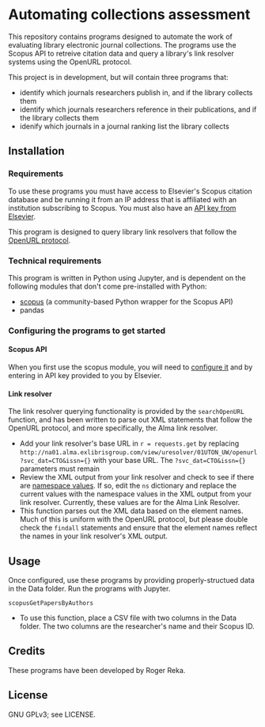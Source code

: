 # Automating collections assessment

This repository contains programs designed to automate the work of evaluating library electronic journal collections. The programs use the Scopus API to retreive citation data and query a library's link resolver systems using the OpenURL protocol.

This project is in development, but will contain three programs that:
* identify which journals researchers publish in, and if the library collects them
* identify which journals researchers reference in their publications, and if the library collects them
* idenify which journals in a journal ranking list the library collects

## Installation
### Requirements
To use these programs you must have access to Elsevier's Scopus citation database and be running it from an IP address that is affiliated with an institution subscribing to Scopus. You must also have an [API key from Elsevier](https://dev.elsevier.com/).

This program is designed to query library link resolvers that follow the [OpenURL protocol](https://en.wikipedia.org/wiki/OpenURL).

### Technical requirements
This program is written in Python using Jupyter, and is dependent on the following modules that don't come pre-installed with Python:
* [scopus](https://github.com/scopus-api/scopus) (a community-based Python wrapper for the Scopus API)
* pandas

### Configuring the programs to get started
#### Scopus API
When you first use the scopus module, you will need to [configure it](https://scopus.readthedocs.io/en/latest/configuration.html) and by entering in API key provided to you by Elsevier.
#### Link resolver
The link resolver querying functionality is provided by the `searchOpenURL` function, and has been written to parse out XML statements that follow the OpenURL protocol, and more specifically, the Alma link resolver.

* Add your link resolver's base URL in `r = requests.get` by replacing  `http://na01.alma.exlibrisgroup.com/view/uresolver/01UTON_UW/openurl?svc_dat=CTO&issn={}` with your base URL. The `?svc_dat=CTO&issn={}` parameters must remain
* Review the XML output from your link resolver and check to see if there are [namespace values](https://www.w3schools.com/xml/xml_namespaces.asp). If so, edit the `ns` dictionary and replace the current values with the namespace values in the XML output from your link resolver. Currently, these values are for the Alma Link Resolver.
* This function parses out the XML data based on the element names. Much of this is uniform with the OpenURL protocol, but please double check the `findall` statements and ensure that the element names reflect the names in your link resolver's XML output.

## Usage
Once configured, use these programs by providing properly-structued data in the Data folder. Run the programs with Jupyter.

`scopusGetPapersByAuthors`
* To use this function, place a CSV file with two columns in the Data folder. The two columns are the researcher's name and their Scopus ID.

## Credits
These programs have been developed by Roger Reka.

## License
GNU GPLv3; see LICENSE.

